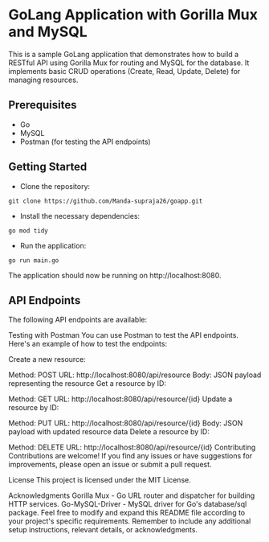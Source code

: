 # GoLang Application with Gorilla Mux and MySQL
This is a sample GoLang application that demonstrates how to build a RESTful API using Gorilla Mux for routing and MySQL for the database. It implements basic CRUD operations (Create, Read, Update, Delete) for managing resources.

## Prerequisites
- Go 
- MySQL 
- Postman (for testing the API endpoints)

## Getting Started
- Clone the repository:
```
git clone https://github.com/Manda-supraja26/goapp.git
```

- Install the necessary dependencies:
```
go mod tidy
```

- Run the application:
```
go run main.go
```

The application should now be running on http://localhost:8080.

## API Endpoints

The following API endpoints are available:


Testing with Postman
You can use Postman to test the API endpoints. Here's an example of how to test the endpoints:

Create a new resource:

Method: POST
URL: http://localhost:8080/api/resource
Body: JSON payload representing the resource
Get a resource by ID:

Method: GET
URL: http://localhost:8080/api/resource/{id}
Update a resource by ID:

Method: PUT
URL: http://localhost:8080/api/resource/{id}
Body: JSON payload with updated resource data
Delete a resource by ID:

Method: DELETE
URL: http://localhost:8080/api/resource/{id}
Contributing
Contributions are welcome! If you find any issues or have suggestions for improvements, please open an issue or submit a pull request.

License
This project is licensed under the MIT License.

Acknowledgments
Gorilla Mux - Go URL router and dispatcher for building HTTP services.
Go-MySQL-Driver - MySQL driver for Go's database/sql package.
Feel free to modify and expand this README file according to your project's specific requirements. Remember to include any additional setup instructions, relevant details, or acknowledgments.
